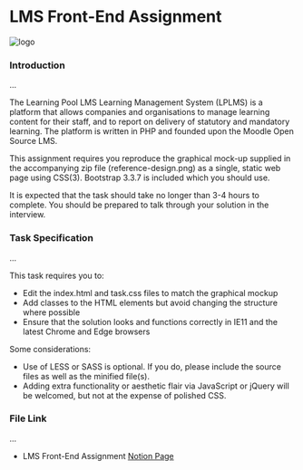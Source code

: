 # LMS Front-End Assignment

![logo](https://res.cloudinary.com/dal7wm9zp/image/upload/v1603100704/learning-pool/learning-pool-icon.png)

### Introduction

...

The Learning Pool LMS Learning Management System (LPLMS) is a platform that allows companies and organisations to manage learning content for their staff, and to report on delivery of statutory and mandatory learning. The platform is written in PHP and founded upon the Moodle Open Source LMS.

This assignment requires you reproduce the graphical mock-up supplied in the accompanying zip file (reference-design.png) as a single, static web page using CSS(3). Bootstrap 3.3.7 is included which you should use.

It is expected that the task should take no longer than 3-4 hours to complete. You should be prepared to talk through your solution in the interview.

### Task Specification

...

This task requires you to:

- Edit the index.html and task.css files to match the graphical mockup
- Add classes to the HTML elements but avoid changing the structure where possible
- Ensure that the solution looks and functions correctly in IE11 and the latest Chrome and Edge browsers

Some considerations:

- Use of LESS or SASS is optional. If you do, please include the source files as well as the minified file(s).
- Adding extra functionality or aesthetic flair via JavaScript or jQuery will be welcomed, but not at the expense of polished CSS.

### File Link

...

- LMS Front-End Assignment [Notion Page](https://www.notion.so/robnilas/Learning-Pool-Dashboard-fa25ee8cb586421dbd1a918adc210f62)

